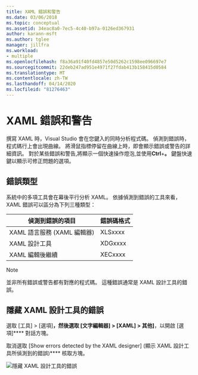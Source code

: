 ```yaml
---
title: XAML 錯誤和警告
ms.date: 03/06/2018
ms.topic: conceptual
ms.assetid: 34eac8a0-7ec5-4c40-b97a-0126ed367931
author: karann-msft
ms.author: tglee
manager: jillfra
ms.workload:
- multiple
ms.openlocfilehash: f8a36a91f40fd4857e50d5262c1598ee096697e7
ms.sourcegitcommit: 22deb247ad951e4971f27fdab413b158415d0584
ms.translationtype: MT
ms.contentlocale: zh-TW
ms.lasthandoff: 04/14/2020
ms.locfileid: "81276463"
---
```

# <a name="xaml-errors-and-warnings"></a>XAML 錯誤和警告

撰寫 XAML 時，Visual Studio 會在您鍵入的同時分析程式碼。 偵測到錯誤時，程式碼行上會出現曲線。 將滑鼠指標停留在曲線上時，即會顯示錯誤或警告的詳細資訊。 對於某些錯誤和警告,將顯示一個快速操作燈泡,並使用**Ctrl**+**。** 鍵盤快速鍵以顯示可修正問題的選項。

## <a name="error-types"></a>錯誤類型

系統中的多項工具會在幕後平行分析 XAML。 依據偵測到錯誤的工具來看，XAML 錯誤可以區分為下列三種類型：

|**偵測到錯誤的項目**|**錯誤碼格式**|
| - |-----------------|
|XAML 語言服務 (XAML 編輯器)|XLSxxxx|
|XAML 設計工具|XDGxxxx|
|XAML 編輯後繼續|XECxxxx|

> [!Note]
> 並非所有錯誤或警告都有對應的程式碼。 這種錯誤通常是 XAML 設計工具的錯誤。

## <a name="suppress-xaml-designer-errors"></a>隱藏 XAML 設計工具的錯誤

選取 [工具] > [選項]****，然後選取 [文字編輯器] > [XAML] > 其他]****，以開啟 [選項]**** 對話方塊。

取消選取 [Show errors detected by the XAML designer] (顯示 XAML 設計工具所偵測到的錯誤)**** 核取方塊。

![隱藏 XAML 設計工具的錯誤](media/suppress_xaml_designer_errors.png)
